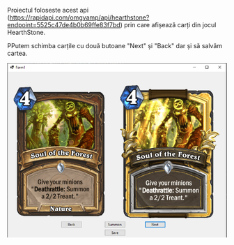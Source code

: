Proiectul foloseste acest api (https://rapidapi.com/omgvamp/api/hearthstone?endpoint=5525c47de4b0b69ffe83f7bd) prin care afișează carți din jocul HearthStone.

PPutem schimba carțile cu două butoane "Next" și "Back" dar și să salvăm cartea.

![alt text](Interface.png)
